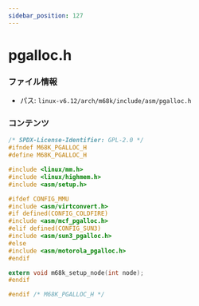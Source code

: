 ```yaml
---
sidebar_position: 127
---
```

# pgalloc.h

### ファイル情報

- パス: `linux-v6.12/arch/m68k/include/asm/pgalloc.h`

### コンテンツ

```h
/* SPDX-License-Identifier: GPL-2.0 */
#ifndef M68K_PGALLOC_H
#define M68K_PGALLOC_H

#include <linux/mm.h>
#include <linux/highmem.h>
#include <asm/setup.h>

#ifdef CONFIG_MMU
#include <asm/virtconvert.h>
#if defined(CONFIG_COLDFIRE)
#include <asm/mcf_pgalloc.h>
#elif defined(CONFIG_SUN3)
#include <asm/sun3_pgalloc.h>
#else
#include <asm/motorola_pgalloc.h>
#endif

extern void m68k_setup_node(int node);
#endif

#endif /* M68K_PGALLOC_H */

```
